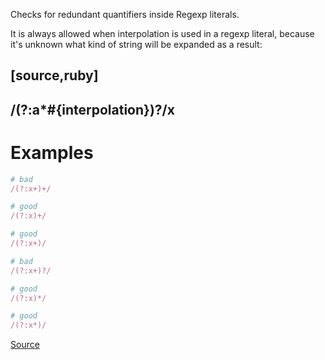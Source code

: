 
Checks for redundant quantifiers inside Regexp literals.

It is always allowed when interpolation is used in a regexp literal,
because it's unknown what kind of string will be expanded as a result:

[source,ruby]
----
/(?:a*#{interpolation})?/x
----

# Examples

```ruby
# bad
/(?:x+)+/

# good
/(?:x)+/

# good
/(?:x+)/

# bad
/(?:x+)?/

# good
/(?:x)*/

# good
/(?:x*)/
```

[Source](http://www.rubydoc.info/gems/rubocop/RuboCop/Cop/Lint/RedundantRegexpQuantifiers)